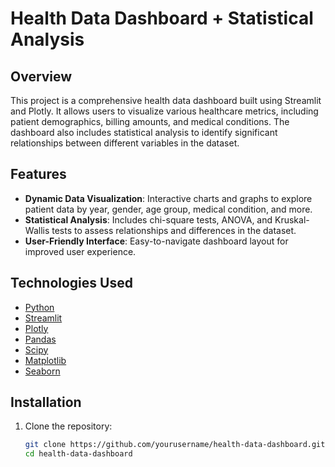 # Health Data Dashboard + Statistical Analysis

## Overview
This project is a comprehensive health data dashboard built using Streamlit and Plotly. It allows users to visualize various healthcare metrics, including patient demographics, billing amounts, and medical conditions. The dashboard also includes statistical analysis to identify significant relationships between different variables in the dataset.

## Features
- **Dynamic Data Visualization**: Interactive charts and graphs to explore patient data by year, gender, age group, medical condition, and more.
- **Statistical Analysis**: Includes chi-square tests, ANOVA, and Kruskal-Wallis tests to assess relationships and differences in the dataset.
- **User-Friendly Interface**: Easy-to-navigate dashboard layout for improved user experience.

## Technologies Used
- [Python](https://www.python.org/)
- [Streamlit](https://streamlit.io/)
- [Plotly](https://plotly.com/python/)
- [Pandas](https://pandas.pydata.org/)
- [Scipy](https://www.scipy.org/)
- [Matplotlib](https://matplotlib.org/)
- [Seaborn](https://seaborn.pydata.org/)

## Installation
1. Clone the repository:
   ```bash
   git clone https://github.com/yourusername/health-data-dashboard.git
   cd health-data-dashboard
